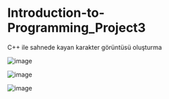 # Introduction-to-Programming_Project3
C++ ile sahnede kayan karakter görüntüsü oluşturma

![image](https://user-images.githubusercontent.com/62747201/163166851-b95ce7c4-999e-4256-86e0-6b6a0375e9b8.png)


![image](https://user-images.githubusercontent.com/62747201/163166912-42a3289e-d508-48c4-8f65-ed39293718f5.png)


![image](https://user-images.githubusercontent.com/62747201/163166943-7960f9e9-cdee-44de-90f5-d9eba3dfa399.png)
